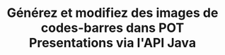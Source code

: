 ---
############################# Static ############################
layout: "auto-gen-gist"
draft: false
path: "fr/assembly/java/barcode/pot/"
otherformats: PPT PPTX PPTM PPS PPSX PPSM POTX POTM ODP OTP 

############################# Head ############################
head_title: "Créer et ajouter des images de codes-barres dans POT Présentations via l'API Java"
head_description : "L'API Java GroupDocs.Assembly prend en charge la création et l'ajout d'images de codes-barres dans les fichiers de présentation PowerPoint (PPT, PPTX, PPTM, PPS, PPSX, PPSM, POT et ODP)."

############################# Header ############################
title: "Générez et modifiez des images de codes-barres dans POT Presentations via l'API Java"
description : " L'API Java GroupDocs.Assembly permet aux programmeurs de générer, modifier et insérer des images de codes-barres dans les présentations PowerPoint POT dans les applications Java et JSP."

######################### Download Button #######################
button:
    enable: true

############################# About ############################
about:
    enable: true
    title: "Comment créer et gérer des codes-barres dans les présentations ? "
    content: |
       La présentation est un excellent moyen de communication qui permet aux entreprises comme aux particuliers de partager des informations de manière cohérente et simple. Les codes-barres sont maintenant très couramment utilisés dans le monde entier pour gérer plusieurs tâches importantes, telles que l'identification des produits, le suivi des pièces automobiles, la gestion des stocks et des stocks et bien d'autres. L'API Java GroupDocs.Assembly permet aux programmeurs de logiciels de créer et d'insérer facilement des codes-barres dans leurs documents de présentation avec seulement quelques lignes de code. Il prend en charge plusieurs formats de fichiers de présentation tels que PPT, PPTX, PPTM, PPS, PPSX, PPSM, POT, POTX, POTM, ODP et bien d'autres. Il facilite le travail des développeurs en leur permettant d'exécuter leurs applications sans installer d'applications tierces ou Microsoft Office sur leur appareil. Il prend en charge plusieurs fonctionnalités avancées pour personnaliser les codes-barres dans les diapositives de la présentation, telles que la définition des couleurs de premier plan et d'arrière-plan, les paramètres de polices, la mise à l'échelle de l'image du code-barres, l'ajustement du texte du code-barres, la définition de la résolution de l'image du code-barres et bien d'autres.

############################# content ############################
steps:
    enable: true
    block:
    - title_left: "Génération de codes-barres dans les présentations POT"
      content_left: |
       Le code Java ci-dessous explique comment les développeurs peuvent générer des images de codes-barres à l'aide de différentes symbologies prises en charge et les ajouter aux diapositives de présentation Microsoft PowerPoint POT avec très peu d'efforts et de coûts.

      title_right: "Ajouter des codes-barres dans le fichier POT via Java"
      content_right: |
       * Créez une instance de [DocumentAssembler](https://apireference.groupdocs.com/assembly/java/com.groupdocs.assembly/DocumentAssembler)
       * Créer un exemple d'objet de source de données
       * Appelez [AssembleDocument](https://apireference.groupdocs.com/assembly/java/com.groupdocs.assembly/DocumentAssembler#assembleDocument-java.io.InputStream-java.io.OutputStream-com.groupdocs.assembly.DataSourceInfo...-) méthode avec les paramètres suivants
           * Diffusez pour lire un modèle de document à partir de.
           * Stream pour écrire le document résultant.
           * Options de chargement et d'enregistrement de documents.
           * Détails Informations sur les objets de source de données à utiliser.

      gisthash: "ebb6d8215f329f457f843e9a9fc48c9c"
      gistfile: "generate_barcodes_in_presentations.java"

    - title_left: "Configuration requise"
      content_left: |
       Les API Java GroupDocs.Assembly sont prises en charge sur toutes les principales plateformes et systèmes d'exploitation. Il peut générer des documents dans Microsoft Word, Excel, PowerPoint, Outlook, OpenOffice et plus de 50 autres formats. Pour un guide complet de la configuration système requise, veuillez visiter [système requis](https://docs.groupdocs.com/assembly/java/system-requirements/) Avant d'exécuter le code ci-dessous, assurez-vous que les prérequis suivants sont installés sur votre système:
         * Systèmes d'exploitation : Microsoft Windows, Linux, MacOS
         * Prise en charge des versions Java : J2SE 7.0 (1.7), J2SE 8.0 (1.8) ou supérieur
         * Obtenez la dernière version des API Java GroupDocs.Assembly de [Maven](https://mvnrepository.com/artifact/com.groupdocs/groupdocs-assembly/)
        
      title_right: "Pourquoi utiliser GroupDocs.Assembly"
      content_right: |
        * Créez des documents personnalisés à partir de modèles.
        * Joindre dynamiquement des pièces jointes aux e-mails.
        * Aucun logiciel supplémentaire n'est requis pour créer et automatiser des documents.
        * Génère un document de sortie basé sur la source de données.
        * Insérer dynamiquement le contenu du document dans le rapport
        * Appliquer la formule lors de l'assemblage de la feuille de calcul.
        * Fournit un support pour plusieurs formats de données
        * Prise en charge des opérations de données séquentielles.
demos:
    enable: true

more_formats:
    enable: true


back_to_top:
    enable: true
---